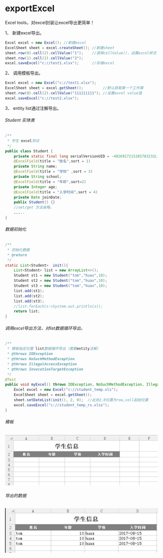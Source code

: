 # exportExcel
Excel tools，对excel封装让excel导出更简单！

 1、 新建excel导出。

``` java
Excel excel = new Excel(); //新建excel
ExcelSheet sheet = excel.createSheet(); //新建sheet
sheet.row(0).cell(2).cellValue("1");    //调用cellValue()，设置excel样式
sheet.row(1).cell(2).cellValue("2");
excel.saveExcel("c://test1.xlsx");      //存储excel
```

 2、 调用模板导出。

``` java
Excel excel = new Excel("c://test1.xlsx");
ExcelSheet sheet = excel.getSheet();         //默认获取第一个工作簿
sheet.row(0).cell(2).cellValue("111111111"); //设置excel value值
excel.saveExcel("c://test2.xlsx");
```

3、 entity list通过注解导出。

###### Student 实体类
``` java
/**
 * 学生 excel测试
 */
public class Student {
    private static final long serialVersionUID = -4026917215285783232L;
    @ExcelField(title = "姓名",sort = 1)
    private String name;
    @ExcelField(title = "学校" ,sort = 3)
    private String school;
    @ExcelField(title = "年龄",sort=2)
    private Integer age;
    @ExcelField(title = "入学时间",sort = 4)
    private Date joinDate;
    public Student() {}
    //set/get 方法省略。
    .....
}
``` 
###### 数据初始化
``` java
/**
 * 初始化数据
 * @return
 */
static List<Student>  init(){
    List<Student> list = new ArrayList<>();
    Student st1 = new Student("tom","huax",10);
    Student st2 = new Student("tom","huax",10);
    Student st3 = new Student("tom","huax",10);
    list.add(st1);
    list.add(st2);
    list.add(st3);
    //list.forEach(s->System.out.println(s));
    return list;
}
```
###### 调用excel导出方法，对list数据循环导出。
``` java
/**
 * 模板指定位置 list数据循环导出（需要entity注解）
 * @throws IOException
 * @throws NoSuchMethodException
 * @throws IllegalAccessException
 * @throws InvocationTargetException
 */
@Test
public void myExcel() throws IOException, NoSuchMethodException, IllegalAccessException, InvocationTargetException {
    Excel excel = new Excel("c://student_temp.xls");
    ExcelSheet sheet = excel.getSheet();
    sheet.setDateList(init(), 2, 0);  //此处2,0位置为row,cell起始位置
    excel.saveExcel("c://student_temp_rs.xlsx");
}
``` 
###### 模板
![image](./image/student_temp.jpg)
###### 导出的数据
![image](./image/student_temp_rs.jpg)